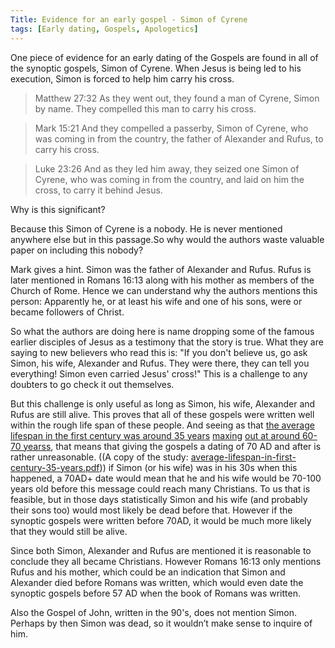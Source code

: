 ```yaml
---
Title: Evidence for an early gospel - Simon of Cyrene
tags: [Early dating, Gospels, Apologetics]
---
```


One piece of evidence for an early dating of the Gospels are found in all of the synoptic gospels, Simon of Cyrene. When Jesus is being led to his execution, Simon is forced to help him carry his cross.

> Matthew 27:32 As they went out, they found a man of Cyrene, Simon by name. They compelled this man to carry his cross.

> Mark 15:21 And they compelled a passerby, Simon of Cyrene, who was coming in from the country, the father of Alexander and Rufus, to carry his cross.

> Luke 23:26 And as they led him away, they seized one Simon of Cyrene, who was coming in from the country, and laid on him the cross, to carry it behind Jesus.

Why is this significant?

Because this Simon of Cyrene is a nobody. He is never mentioned anywhere else but in this passage.So why would the authors waste valuable paper on including this nobody?

Mark gives a hint. Simon was the father of Alexander and Rufus. Rufus is later mentioned in Romans 16:13 along with his mother as members of the Church of Rome. Hence we can understand why the authors mentions this person: Apparently he, or at least his wife and one of his sons, were or became followers of Christ.

So what the authors are doing here is name dropping some of the famous earlier disciples of Jesus as a testimony that the story is true. What they are saying to new believers who read this is: "If you don't believe us, go ask Simon, his wife, Alexander and Rufus. They were there, they can tell you everything! Simon even carried Jesus' cross!" This is a challenge to any doubters to go check it out themselves.

But this challenge is only useful as long as Simon, his wife, Alexander and Rufus are still alive. This proves that all of these gospels were written well within the rough life span of these people. And seeing as that [the average lifespan in the first century was around 35 years](https://europepmc.org/backend/ptpmcrender.fcgi?accid=PMC1294277&blobtype=pdf) [maxing](https://europepmc.org/backend/ptpmcrender.fcgi?accid=PMC1294277&blobtype=pdf) [out at around 60-70 yearss](https://europepmc.org/backend/ptpmcrender.fcgi?accid=PMC1294277&blobtype=pdf), that means that giving the gospels a dating of 70 AD and after is rather unreasonable. ((A copy of the study: [average-lifespan-in-first-century-35-years.pdf](https://thyreon.com/wp-content/uploads/2022/02/average-lifespan-in-first-century-35-years.pdf))) if Simon (or his wife) was in his 30s when this happened, a 70AD+ date would mean that he and his wife would be 70-100 years old before this message could reach many Christians. To us that is feasible, but in those days statistically Simon and his wife (and probably their sons too) would most likely be dead before that.
However if the synoptic gospels were written before 70AD, it would be much more likely that they would still be alive.

Since both Simon, Alexander and Rufus are mentioned it is reasonable to conclude they all became Christians. However Romans 16:13 only mentions Rufus and his mother, which could be an indication that Simon and Alexander died before Romans was written, which would even date the synoptic gospels before 57 AD when the book of Romans was written.

Also the Gospel of John, written in the 90's, does not mention Simon. Perhaps by then Simon was dead, so it wouldn’t make sense to inquire of him.

